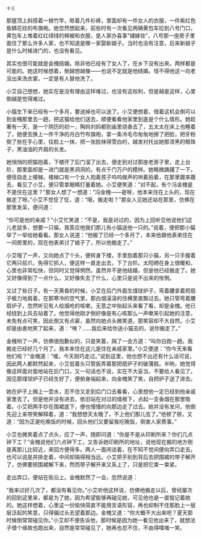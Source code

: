     十三 

   那屋顶上斜搭着一根竹竿，晾着几件衫裤，里面却有一件女人的衣服，一件紫红色鱼鳞花纹的布旗袍。她忽然想起来，前些时有一次看见两辆黄包车拉到八号门口，黄包车上堆着红红绿绿的棉被和衣服，是人家办喜事“铺嫁妆”，八号那一座房子里面住了那么许多人家，也不知道是哪一家娶新娘子。当时也没有注意，后来新娘子是什么时候进门的，也没有看见。

   其实也很可能就是金槐结婚。除非他已经有了女人了，在乡下没有出来。两样都是可能的。她这时候想着，倒越想越像——也说不定就是他结婚。怪不得他这一向老没出来洗衣裳，一定是有人替他洗了。

   小艾自己想想，她实在是没有理由这样难过，也没有这权利，但是越是这样，心里倒越是觉得难过。

   小猫生下来已经有一个多月，要送掉也可以送了。小艾便想着，借着这机会倒可以到金槐那里去一趟，把这猫给他们送去，顺便看看他家里到底是个什么情形。她趁著有一天，是一个阴历的初一，陶妈刘妈都到庙里烧香去了，五太太在床上也睡着了，她便去换上一件干净的月白竹布旗袍，拿一条冷毛巾匆匆地擦了把脸，把牙粉倒了些在手心里，往脸上一抹，把一张脸抹得雪白的，越发衬托出她那漆黑的眼珠子，黑油油的齐肩的长发。

   她悄悄的把猫抱着，下楼开了后门溜了出去，便走到对过那座老房子里，走上台阶，那里面却是一进门就是黑洞洞的，有点千门万户的模样。她略微踌躇了一下，便径自走上楼梯。楼梯口有一个女人抱着孩子呜呜做声的哄着拍着，在那里踱来踱去，看见了小艾，便只管拿眼睛打量着她。小艾便笑道：“对不起，有个冯金槐是不是住在这里？”那女人想了一想道：“冯金槐——是呀，他本来住在上头的，现在搬走了呀。”小艾不觉怔了怔，道：“哦，搬走啦？”那女人见她还站在那里，仿佛在那里发呆，便问道：

   “你可是他的亲戚？”小艾忙笑道：“不是，我是对过的，因为上回听见他说他们这儿老鼠多，想要一只猫，我答应他我们那儿有小猫送他一只的。”说着，便把那小猫举了一举给她看看。那女人说道：“他搬了已经一个多月了，本来他跟他表弟住在一间房里的，现在他表弟讨了娘子了，所以他搬走了。”

   小艾哦了一声，又向她点了个头，便转身下楼，手里抱着那只小猫，另一只手握着它两只前爪，免得它抓人，便这样一直走出去，下了台阶。太阳晒在身上很暖和，心里也非常松快，但同时又觉得惘然。虽然并不是他结婚，但是他已经搬走了。她又好像得到了一点什么，又好像失去了什么，心里只是说不出来的怅惘。

   又过了些日子。有一天黄昏的时候，小艾在后门外面生煤球炉子，弯着腰拿着把扇子极力地肩着，在那寒冷的空气里，那白烟滚滚的住横里直飘过去。她只管弯着腰扇炉子，忽然听见有人给烟呛的咳嗽，无意之中抬起头来看了看，却是金槐。他已经绕到上风去站着了。他觉得他刚才倒好像是有心咳那么一声嗽来引起她的注意，未免有点可笑，因此倒又有点窘，虽然向她点头微笑道，那笑容却不大自然。小艾却是由衷地笑了起来，道：“咦？……我后来给你送小猫去的，说你搬走了。”

   金槐哟了一声，仿佛很抱歉似的，只是笑着，隔了一会方道：“叫你白跑一趟。我搬走已经好几个月了。我本来住在这儿是住在亲戚家里。”小艾便道：“你今天来看他们啦？”金槐道：“嗳。今天刚巧走过。”说到这里，他也想不出还有什么话可说，因此两人都默然起来，小艾低着头只管扳弄着那把扇炉子的破蒲扇。半晌，她觉得像这样面对面地站在后门口，又一句话也不说，实在不大妥当，不要给人看见了。因见那煤球炉子已经生好了，便俯身端起来，向金槐笑了笑，自把炉子送了进去。

   她在炉子上搁上一壶水，忍不住又走到后门口去看看，心里想他一定已经到他亲戚家里去了。但是他并没有进去，依旧站在对过的墙根下，点起一支香烟在那里吸着。小艾把两手抄在围裙底下，便也慢慢的向那边走了过去。她并没有发问，他倒先迎上来带笑解释着，道：“我想想天太晚了，不上他们那儿去了。”他顿了顿，又道：“因为正是吃晚饭的时候，回头他们又要留我吃晚饭，倒害人家费事。”

   小艾也微笑着点了点头，应了一声，随即问道：“你是不是从印刷所来？你们几点钟下工？”金槐说他们六点钟下工，又告诉她印刷所的地址，说他现在搬的地方倒是离那儿比较近，来回方便得多。两人一面闲谈着，在不知不觉间便向弄口走去。也可以说是并排走着，中间却隔得相当远。小艾把手别到背后去把围裙的带子解开了，仿佛要把围裙解下来，然而带子解开来又系上了，只是把它束一束紧。

   走出弄口，便站在街沿上。金槐默然了一会，忽然说道：

   “我来过好几次了，都没有看见你。”小艾听他这样说，仿佛他搬走以后，曾经屡次的回到这里来，都是为了她，因为希望能够再碰见她，可见他也是一直惦记着她的。她这样想着，心里这一份愉快简直不能用言语形容，再也抑制不住那脸上一层层泛起的笑意，只得偏过头去望着那边。金槐又道：“你大概不大出来吧？夏天那时候倒常常碰见你。”小艾却不便告诉他，那时候是因为她一看见他出来了，就想法子借个缘故也跑出来，自然是常常碰见了，她再也忍不住，不由得噗嗤一笑。

